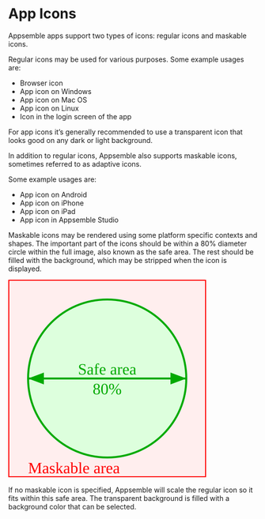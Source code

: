 # App Icons

Appsemble apps support two types of icons: regular icons and maskable icons.

Regular icons may be used for various purposes. Some example usages are:

- Browser icon
- App icon on Windows
- App icon on Mac OS
- App icon on Linux
- Icon in the login screen of the app

For app icons it’s generally recommended to use a transparent icon that looks good on any dark or
light background.

In addition to regular icons, Appsemble also supports maskable icons, sometimes referred to as
adaptive icons.

Some example usages are:

- App icon on Android
- App icon on iPhone
- App icon on iPad
- App icon in Appsemble Studio

Maskable icons may be rendered using some platform specific contexts and shapes. The important part
of the icons should be within a 80% diameter circle within the full image, also known as the safe
area. The rest should be filled with the background, which may be stripped when the icon is
displayed.

![Maskable icon template](../../../../../../config/assets/maskable-icon-template.svg 'Maskable icon template')

If no maskable icon is specified, Appsemble will scale the regular icon so it fits within this safe
area. The transparent background is filled with a background color that can be selected.
